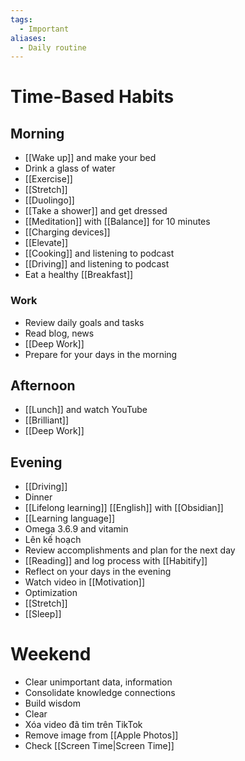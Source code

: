 ```yaml
---
tags:
  - Important
aliases:
  - Daily routine
---
```

# Time-Based Habits

## Morning

- [[Wake up]] and make your bed
- Drink a glass of water
- [[Exercise]]
- [[Stretch]]
- [[Duolingo]]
- [[Take a shower]] and get dressed
- [[Meditation]] with [[Balance]] for 10 minutes
- [[Charging devices]]
- [[Elevate]]
- [[Cooking]] and listening to podcast
- [[Driving]] and listening to podcast
- Eat a healthy [[Breakfast]]

### Work

- Review daily goals and tasks
- Read blog, news
- [[Deep Work]]
- Prepare for your days in the morning

## Afternoon

- [[Lunch]] and watch YouTube
- [[Brilliant]]
- [[Deep Work]]

## Evening

- [[Driving]]
- Dinner
- [[Lifelong learning]] [[English]] with [[Obsidian]]
- [[Learning language]]
- Omega 3.6.9 and vitamin
- Lên kế hoạch
- Review accomplishments and plan for the next day 
- [[Reading]] and log process with [[Habitify]]
- Reflect on your days in the evening
- Watch video in [[Motivation]]
- Optimization
- [[Stretch]]
- [[Sleep]]

# Weekend

- Clear unimportant data, information
- Consolidate knowledge connections
- Build wisdom
- Clear
- Xóa video đã tim trên TikTok
- Remove image from [[Apple Photos]]
- Check [[Screen Time|Screen Time]]